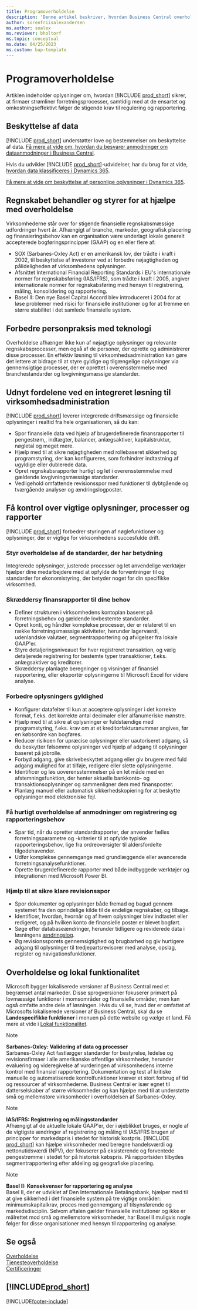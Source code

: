```yaml
---
title: Programoverholdelse
description: 'Denne artikel beskriver, hvordan Business Central overholder de internationale Financial Reporting-standarder, lokal funktionalitet og regler og lovgivning vedrørende beskyttelse af personlige oplysninger.'
author: sorenfriisalexandersen
ms.author: soalex
ms.reviewer: bholtorf
ms.topic: conceptual
ms.date: 04/25/2023
ms.custom: bap-template
---
```


# <a name="application-compliance" />Programoverholdelse

Artiklen indeholder oplysninger om, hvordan [!INCLUDE [prod_short](../includes/prod_short.md)] sikrer, at firmaer strømliner forretningsprocesser, samtidig med at de ensartet og omkostningseffektivt følger de stigende krav til regulering og rapportering.

## <a name="data-privacy" />Beskyttelse af data

[!INCLUDE [prod_short](../includes/prod_short.md)] understøtter love og bestemmelser om beskyttelse af data. [Få mere at vide om, hvordan du besvarer anmodninger om dataanmodninger i Business Central](../admin-responding-to-requests-about-personal-data.md).

Hvis du udvikler [!INCLUDE [prod_short](../includes/prod_short.md)]-udvidelser, har du brug for at vide, [hvordan data klassificeres i Dynamics 365](/dynamics365/business-central/dev-itpro/developer/devenv-classifying-data).

[Få mere at vide om beskyttelse af personlige oplysninger i Dynamics 365](https://privacy.microsoft.com/en-us/privacystatement).

## <a name="accounting-processes-and-controls-to-aid-compliance" />Regnskabet behandler og styrer for at hjælpe med overholdelse

Virksomhederne står over for stigende finansielle regnskabsmæssige udfordringer hvert år. Afhængigt af branche, markeder, geografisk placering og finansieringsbehov kan en organisation være underlagt lokale generelt accepterede bogføringsprincipper (GAAP) og en eller flere af:

- SOX (Sarbanes-Oxley Act) er en amerikansk lov, der trådte i kraft i 2002, til beskyttelse af investorer ved at forbedre nøjagtigheden og pålideligheden af virksomhedens oplysninger.
- Afsnittet International Financial Reporting Standards i EU's internationale normer for regnskabsføring (IAS/IFRS), som trådte i kraft i 2005, angiver internationale normer for regnskabsføring med hensyn til registrering, måling, konsolidering og rapportering.
- Basel II: Den nye Basel Capital Accord blev introduceret i 2004 for at løse problemer med risici for finansielle institutioner og for at fremme en større stabilitet i det samlede finansielle system.

## <a name="enhance-people-practices-with-technology" />Forbedre personpraksis med teknologi

Overholdelse afhænger ikke kun af nøjagtige oplysninger og relevante regnskabsprocesser, men også af de personer, der oprette og administrerer disse processer. En effektiv løsning til virksomhedsadministration kan gøre det lettere at bidrage til at styre gyldige og tilgængelige oplysninger via gennemsigtige processer, der er oprettet i overensstemmelse med branchestandarder og lovgivningsmæssige standarder.

## <a name="realize-the-benefits-of-an-integrated-business-management-solution" />Udnyt fordelene ved en integreret løsning til virksomhedsadministration

[!INCLUDE [prod_short](../includes/prod_short.md)] leverer integrerede driftsmæssige og finansielle oplysninger i realtid fra hele organisationen, så du kan:

- Spor finansielle data ved hjælp af brugerdefinerede finansrapporter til pengestrøm,, indtægter, balancer, anlægsaktiver, kapitalstruktur, nøgletal og meget mere.
- Hjælp med til at sikre nøjagtigheden med rollebaseret sikkerhed og programstyring, der kan konfigureres, som forhindrer indtastning af ugyldige eller dublerede data.
- Opret regnskabsrapporter hurtigt og let i overensstemmelse med gældende lovgivningsmæssige standarder.
- Vedligehold omfattende revisionsspor med funktioner til dybtgående og tværgående analyser og ændringslogposter.

## <a name="gain-control-of-critical-information-processes-and-reports" />Få kontrol over vigtige oplysninger, processer og rapporter

[!INCLUDE [prod_short](../includes/prod_short.md)] forbedrer styringen af nøglefunktioner og oplysninger, der er vigtige for virksomhedens succesfulde drift.

### <a name="manage-compliance-to-the-standards-that-matter" />Styr overholdelse af de standarder, der har betydning

Integrerede oplysninger, justerede processer og let anvendelige værktøjer hjælper dine medarbejdere med at opfylde de forventninger til og standarder for økonomistyring, der betyder noget for din specifikke virksomhed.

### <a name="tailor-financial-reports-to-your-needs" />Skræddersy finansrapporter til dine behov

- Definer strukturen i virksomhedens kontoplan baseret på forretningsbehov og gældende lovbestemte standarder.
- Opret konti, og håndter komplekse processer, der er relateret til en række forretningsmæssige aktiviteter, herunder lagerværdi, udenlandske valutaer, segmentrapportering og afvigelser fra lokale GAAP'er.
- Styre detaljeringsniveauet for hver registreret transaktion, og vælg detaljerede registrering for bestemte typer transaktioner, f.eks. anlægsaktiver og kreditorer.
- Skræddersy planlagte beregninger og visninger af finansiel rapportering, eller eksportér oplysningerne til Microsoft Excel for videre analyse.

### <a name="improve-information-validity" />Forbedre oplysningers gyldighed

- Konfigurer datafelter til kun at acceptere oplysninger i det korrekte format, f.eks. det korrekte antal decimaler eller alfanumeriske mønstre.
- Hjælp med til at sikre at oplysninger er fuldstændige med programstyring, f.eks. krav om at et kreditorfakturanummer angives, før en købsordre kan bogføres.
- Reducer risikoen for upræcise oplysninger eller uautoriseret adgang, så du beskytter følsomme oplysninger ved hjælp af adgang til oplysninger baseret på jobrolle.
- Forbyd adgang, give skrivebeskyttet adgang eller giv brugere med fuld adgang mulighed for at tilføje, redigere eller slette oplysningerne.
- Identificer og løs uoverensstemmelser på en let måde med en afstemningsfunktion, der henter aktuelle bankkonto- og transaktionsoplysninger og sammenligner dem med finansposter.
- Planlæg manuel eller automatisk sikkerhedskopiering for at beskytte oplysninger mod elektroniske fejl.

### <a name="comply-quickly-with-discovery-requests-and-reporting-demands" />Få hurtigt overholdelse af anmodninger om registrering og rapporteringsbehov

- Spar tid, når du opretter standardrapporter, der anvender fælles forretningsparametre og -kriterier til at opfylde typiske rapporteringsbehov, lige fra ordreoversigter til aldersfordelte tilgodehavender.
- Udfør komplekse gennemgange med grundlæggende eller avancerede forretningsanalysefunktioner.
- Oprette brugerdefinerede rapporter med både indbyggede værktøjer og integrationen med Microsoft Power BI.

### <a name="help-ensure-clear-audit-trails" />Hjælp til at sikre klare revisionsspor

- Spor dokumenter og oplysninger både fremad og bagud gennem systemet fra den oprindelige kilde til de endelige regnskaber, og tilbage.
- Identificer, hvordan, hvornår og af hvem oplysninger blev indtastet eller redigeret, og på hvilken konto de finansielle poster er blevet bogført.
- Søge efter databaseændringer, herunder tidligere og reviderede data i løsningens [ændringslog](../across-log-changes.md).
- Øg revisionssporets gennemsigtighed og brugbarhed og giv hurtigere adgang til oplysninger til tredjepartsrevisorer med analyse, opslag, register og navigationsfunktioner.

## <a name="compliance-and-local-functionality" />Overholdelse og lokal funktionalitet

Microsoft bygger lokaliserede versioner af Business Central med et begrænset antal markeder. Disse sprogversioner fokuserer primært på lovmæssige funktioner i momsområder og finansielle områder, men kan også omfatte andre dele af løsningen. Hvis du vil se, hvad der er omfattet af Microsofts lokaliserede versioner af Business Central, skal du se **Landespecifikke funktioner** i menuen på dette website og vælge et land. Få mere at vide i [Lokal funktionalitet](../about-localization.md).  

> [!NOTE]  
> **Sarbanes-Oxley: Validering af data og processer**  
> Sarbanes-Oxley Act fastlægger standarder for bestyrelse, ledelse og revisionsfirmaer i alle amerikanske offentlige virksomheder, herunder evaluering og videregivelse af vurderingen af virksomhedens interne kontrol med finansiel rapportering. Dokumentation og test af kritiske manuelle og automatiserede kontrolfunktioner kræver et stort forbrug af tid og ressourcer af virksomhederne. Business Central er især egnet til datterselskaber af større virksomheder og kan hjælpe med til at understøtte små og mellemstore virksomheder i overholdelsen af Sarbanes-Oxley.

> [!NOTE]  
> **IAS/IFRS: Registrering og målingsstandarder**  
> Afhængigt af de aktuelle lokale GAAP'er, der i øjeblikket bruges, er nogle af de vigtigste ændringer af registrering og måling til IAS/IFRS brugen af principper for markedspris i stedet for historisk kostpris. [!INCLUDE [prod_short](../includes/prod_short.md)] kan hjælpe virksomheder med beregne handelsværdi og nettonutidsværdi (NPV), der fokuserer på eksisterende og forventede pengestrømme i stedet for på historisk købspris. På rapportsiden tilbydes segmentrapportering efter afdeling og geografiske placering.

> [!NOTE]  
> **Basel II: Konsekvenser for rapportering og analyse**  
> Basel II, der er udviklet af Den Internationale Betalingsbank, hjælper med til at give sikkerhed i det finansielle system på tre vigtige områder: minimumskapitalkrav, proces med gennemgang af tilsynsførende og markedsdisciplin. Selvom aftalen gælder finansielle institutioner og ikke er målrettet mod små og mellemstore virksomheder, har Basel II muligvis nogle følger for disse organisationer med hensyn til rapportering og analyse.

## <a name="see-also" />Se også

[Overholdelse](compliance-overview.md)  
[Tjenesteoverholdelse](compliance-service-compliance.md)  
[Certificeringer](compliance-certifications.md)  

## [!INCLUDE[prod_short](../includes/free_trial_md.md)]

[!INCLUDE[footer-include](../includes/footer-banner.md)]
